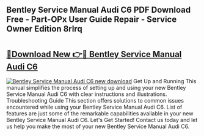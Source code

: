 ## Bentley Service Manual Audi C6 PDF Download Free - Part-OPx User Guide Repair - Service Owner Edition 8rlrq

# <h2><a href="http://bc84193.oget.top/?id=Bentley+Service+Manual+Audi+C6">🔗Download New 👉🔴 Bentley Service Manual Audi C6</a></h2>

[![Bentley Service Manual Audi C6 new download](https://i.imgur.com/5g1atiW.png)](http://bc84193.oget.top/?id=Bentley+Service+Manual+Audi+C6)
Get Up and Running This manual simplifies the process of setting up and using your new Bentley Service Manual Audi C6 with clear instructions and illustrations. Troubleshooting Guide This section offers solutions to common issues encountered while using your Bentley Service Manual Audi C6. List of features are just some of the remarkable capabilities available in your new Bentley Service Manual Audi C6. Let's Get Started! Contact us today and let us help you make the most of your new Bentley Service Manual Audi C6.
